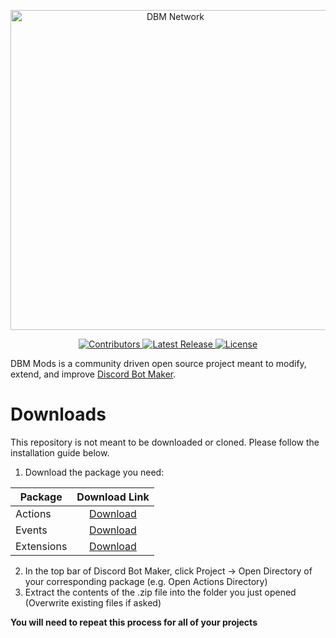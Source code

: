 <p align="center">
  <a title="DBM Network" href="https://discord.gg/3QxkZPK" target="_blank">
    <img src="https://i.imgur.com/U8Z1SPh.png" width="512" alt="DBM Network" />
  </a>
</p>
<p align="center">
  <a title="Contributors" href="https://github.com/dbm-network/mods/contributors" target="_blank">
    <img src="https://img.shields.io/github/contributors/dbm-network/mods.svg?style=flat-square" alt="Contributors" />
  </a>
  <a title="Release" href="https://github.com/dbm-network/mods/releases" target="_blank">
    <img src="https://img.shields.io/github/release/dbm-network/mods.svg?style=flat-square" alt="Latest Release" />
  </a>
  <a title="License" href="https://github.com/dbm-network/mods/blob/master/LICENSE.md" target="_blank">
    <img src="https://img.shields.io/github/license/dbm-network/mods.svg?style=flat-square" alt="License" />
  </a>
</p>

DBM Mods is a community driven open source project meant to modify, extend, and improve [Discord Bot Maker](https://store.steampowered.com/app/682130/Discord_Bot_Maker/).

# Downloads

This repository is not meant to be downloaded or cloned. Please follow the installation guide below.

1.  Download the package you need:

| Package    |                                                         Download Link                                                        |
|------------|:----------------------------------------------------------------------------------------------------------------------------:|
| Actions    | [Download](https://dbm-network.github.io/download-git/#/home?url=https://github.com/dbm-network/mods/tree/master/actions)    |
| Events     | [Download](https://dbm-network.github.io/download-git/#/home?url=https://github.com/dbm-network/mods/tree/master/events)     |
| Extensions | [Download](https://dbm-network.github.io/download-git/#/home?url=https://github.com/dbm-network/mods/tree/master/extensions) |

2.  In the top bar of Discord Bot Maker, click Project → Open Directory of your corresponding package (e.g. Open Actions Directory)
3.  Extract the contents of the .zip file into the folder you just opened
    (Overwrite existing files if asked)

**You will need to repeat this process for all of your projects**
